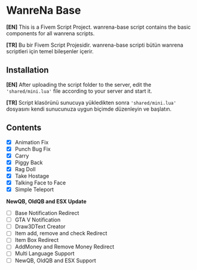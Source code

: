 <!--
 __          __                  _   _       
 \ \        / /                 | \ | |      
  \ \  /\  / /_ _ _ __  _ __ ___|  \| | __ _ 
   \ \/  \/ / _` | '_ \| '__/ _ \ . ` |/ _` |
    \  /\  / (_| | | | | | |  __/ |\  | (_| |
     \/  \/ \__,_|_| |_|_|  \___|_| \_|\__,_|

-->

# WanreNa Base


**[EN]** 
This is a Fivem Script Project. wanrena-base script contains the basic components for all wanrena scripts.

**[TR]** 
Bu bir Fivem Script Projesidir. wanrena-base scripti bütün wanrena scriptleri için temel bileşenler içerir.



## Installation
**[EN]**
After uploading the script folder to the server, edit the `'shared/mini.lua'` file according to your server and start it.

**[TR]**
Script klasörünü sunucuya yükledikten sonra `'shared/mini.lua'` dosyasını kendi sunucunuza uygun biçimde düzenleyin ve başlatın.


## Contents

 - [x] Animation Fix
 - [x] Punch Bug Fix
 - [x] Carry
 - [x] Piggy Back
 - [x] Rag Doll
 - [x] Take Hostage
 - [x] Talking Face to Face
 - [x] Simple Teleport

**NewQB, OldQB and ESX Update**
 - [ ] Base Notification Redirect
 - [ ] GTA V Notification
 - [ ] Draw3DText Creator
 - [ ] Item add, remove and check Redirect
 - [ ] Item Box Redirect
 - [ ] AddMoney and Remove Money Redirect
 - [ ] Multi Language Support
 - [ ] NewQB, OldQB and ESX Support
